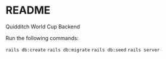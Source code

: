 # README

Quidditch World Cup Backend

Run the following commands: 

```rails db:create```
```rails db:migrate```
```rails db:seed``` 
```rails server```